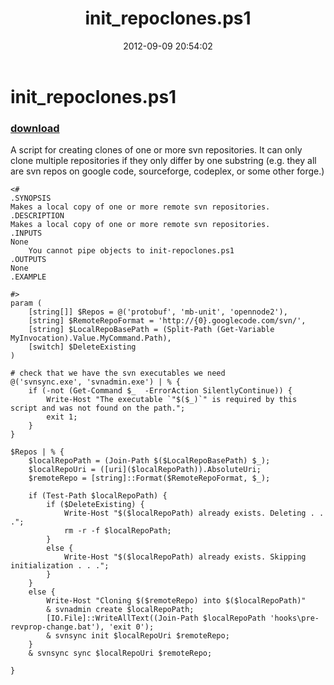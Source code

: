 ﻿---
pid:            3633
parent:         0
children:       
poster:         Justin Dearing
title:          init_repoclones.ps1
date:           2012-09-09 20:54:02
description:    A script for creating clones of one or more svn repositories. It can only clone multiple repositories if they only differ by one substring (e.g. they all are svn repos on google code, sourceforge, codeplex, or some other forge.)
format:         posh
---

# init_repoclones.ps1

### [download](3633.ps1)  

A script for creating clones of one or more svn repositories. It can only clone multiple repositories if they only differ by one substring (e.g. they all are svn repos on google code, sourceforge, codeplex, or some other forge.)

```posh
<#
.SYNOPSIS 
Makes a local copy of one or more remote svn repositories.
.DESCRIPTION 
Makes a local copy of one or more remote svn repositories.
.INPUTS 
None 
    You cannot pipe objects to init-repoclones.ps1 
.OUTPUTS
None
.EXAMPLE 

#>
param (
    [string[]] $Repos = @('protobuf', 'mb-unit', 'opennode2'),
    [string] $RemoteRepoFormat = 'http://{0}.googlecode.com/svn/',
    [string] $LocalRepoBasePath = (Split-Path (Get-Variable MyInvocation).Value.MyCommand.Path),
    [switch] $DeleteExisting
)

# check that we have the svn executables we need
@('svnsync.exe', 'svnadmin.exe') | % {
    if (-not (Get-Command $_  -ErrorAction SilentlyContinue)) {
        Write-Host "The executable `"$($_)`" is required by this script and was not found on the path.";
        exit 1;
    }
}

$Repos | % {
    $localRepoPath = (Join-Path $($LocalRepoBasePath) $_);
    $localRepoUri = ([uri]($localRepoPath)).AbsoluteUri;
    $remoteRepo = [string]::Format($RemoteRepoFormat, $_);

    if (Test-Path $localRepoPath) {
        if ($DeleteExisting) {
            Write-Host "$($localRepoPath) already exists. Deleting . . .";
            rm -r -f $localRepoPath;
        }
        else {
            Write-Host "$($localRepoPath) already exists. Skipping initialization . . .";
        }
    }
    else {
        Write-Host "Cloning $($remoteRepo) into $($localRepoPath)"
        & svnadmin create $localRepoPath;
        [IO.File]::WriteAllText((Join-Path $localRepoPath 'hooks\pre-revprop-change.bat'), 'exit 0');
        & svnsync init $localRepoUri $remoteRepo;
    }
    & svnsync sync $localRepoUri $remoteRepo;

}
```
